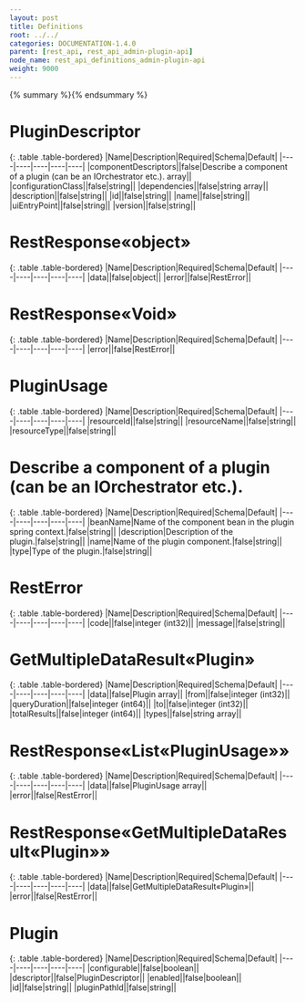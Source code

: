 ```yaml
---
layout: post
title: Definitions
root: ../../
categories: DOCUMENTATION-1.4.0
parent: [rest_api, rest_api_admin-plugin-api]
node_name: rest_api_definitions_admin-plugin-api
weight: 9000
---
```


{% summary %}{% endsummary %}

# PluginDescriptor


{: .table .table-bordered}
|Name|Description|Required|Schema|Default|
|----|----|----|----|----|
|componentDescriptors||false|Describe a component of a plugin (can be an IOrchestrator etc.). array||
|configurationClass||false|string||
|dependencies||false|string array||
|description||false|string||
|id||false|string||
|name||false|string||
|uiEntryPoint||false|string||
|version||false|string||


# RestResponse«object»


{: .table .table-bordered}
|Name|Description|Required|Schema|Default|
|----|----|----|----|----|
|data||false|object||
|error||false|RestError||


# RestResponse«Void»


{: .table .table-bordered}
|Name|Description|Required|Schema|Default|
|----|----|----|----|----|
|error||false|RestError||


# PluginUsage


{: .table .table-bordered}
|Name|Description|Required|Schema|Default|
|----|----|----|----|----|
|resourceId||false|string||
|resourceName||false|string||
|resourceType||false|string||


# Describe a component of a plugin (can be an IOrchestrator etc.).


{: .table .table-bordered}
|Name|Description|Required|Schema|Default|
|----|----|----|----|----|
|beanName|Name of the component bean in the plugin spring context.|false|string||
|description|Description of the plugin.|false|string||
|name|Name of the plugin component.|false|string||
|type|Type of the plugin.|false|string||


# RestError


{: .table .table-bordered}
|Name|Description|Required|Schema|Default|
|----|----|----|----|----|
|code||false|integer (int32)||
|message||false|string||


# GetMultipleDataResult«Plugin»


{: .table .table-bordered}
|Name|Description|Required|Schema|Default|
|----|----|----|----|----|
|data||false|Plugin array||
|from||false|integer (int32)||
|queryDuration||false|integer (int64)||
|to||false|integer (int32)||
|totalResults||false|integer (int64)||
|types||false|string array||


# RestResponse«List«PluginUsage»»


{: .table .table-bordered}
|Name|Description|Required|Schema|Default|
|----|----|----|----|----|
|data||false|PluginUsage array||
|error||false|RestError||


# RestResponse«GetMultipleDataResult«Plugin»»


{: .table .table-bordered}
|Name|Description|Required|Schema|Default|
|----|----|----|----|----|
|data||false|GetMultipleDataResult«Plugin»||
|error||false|RestError||


# Plugin


{: .table .table-bordered}
|Name|Description|Required|Schema|Default|
|----|----|----|----|----|
|configurable||false|boolean||
|descriptor||false|PluginDescriptor||
|enabled||false|boolean||
|id||false|string||
|pluginPathId||false|string||


